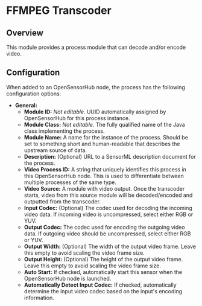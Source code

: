 # FFMPEG Transcoder

## Overview

This module provides a process module that can decode and/or encode video.

## Configuration

When added to an OpenSensorHub node, the process has the following configuration options:

- **General:**
    - **Module ID:** *Not editable.*
      UUID automatically assigned by OpenSensorHub for this process instance.
    - **Module Class:** *Not editable.*
      The fully qualified name of the Java class implementing the process.
    - **Module Name:**
      A name for the instance of the process.
      Should be set to something short and human-readable that describes the upstream source of data.
    - **Description:** (Optional)
      URL to a SensorML description document for the process.
    - **Video Process ID:**
      A string that uniquely identifies this process in this OpenSensorHub node.
      This is used to differentiate between multiple processes of the same type.
    - **Video Source:**
      A module with video output. Once the transcoder starts, video from this source module
      will be decoded/encoded and outputted from the transcoder.
    - **Input Codec:** (Optional)
      The codec used for decoding the incoming video data. If incoming video is uncompressed,
      select either RGB or YUV.
    - **Output Codec:**
      The codec used for encoding the outgoing video data. If outgoing video should be uncompressed,
      select either RGB or YUV.
    - **Output Width:** (Optional)
      The width of the output video frame. Leave this empty to avoid scaling the video frame size.
    - **Output Height:** (Optional)
      The height of the output video frame. Leave this empty to avoid scaling the video frame size.
    - **Auto Start:**
      If checked, automatically start this sensor when the OpenSensorHub node is launched.
    - **Automatically Detect Input Codec:**
      If checked, automatically determine the input video codec based on the input's encoding information.